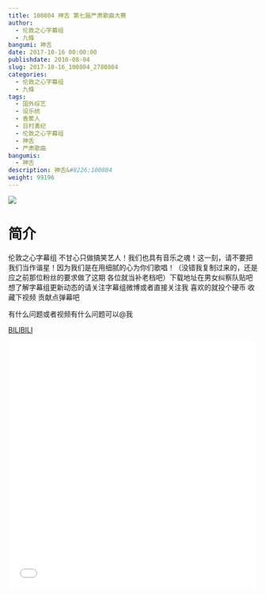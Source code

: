 ```yaml
---
title: 100804 神舌 第七届严肃歌曲大赛
author: 
  - 伦敦之心字幕组
  - 九條
bangumi: 神舌
date: 2017-10-16 00:00:00
publishdate: 2010-08-04
slug: 2017-10-16_100804_2780804
categories: 
  - 伦敦之心字幕组
  - 九條
tags: 
  - 国外综艺
  - 设乐统
  - 香蕉人
  - 日村勇纪
  - 伦敦之心字幕组
  - 神舌
  - 严肃歌曲
bangumis: 
  - 神舌
description: 神舌&#8226;100804
weight: 99196
---
```


![](https://i.imgur.com/a5WYryx.jpg)

# 简介  
伦敦之心字幕组 不甘心只做搞笑艺人！我们也具有音乐之魂！这一刻，请不要把我们当作谐星！因为我们是在用细腻的心为你们歌唱！（没错我复制过来的，还是应之前那位粉丝的要求做了这期 各位就当补老档吧）下载地址在男女纠察队贴吧 想了解字幕组更新动态的请关注字幕组微博或者直接关注我 喜欢的就投个硬币 收藏下视频 贡献点弹幕吧
有什么问题或者视频有什么问题可以@我

  [BILIBILI](https://www.bilibili.com/video/av2780804/)


  <iframe src="//www.bilibili.com/html/html5player.html?cid=4343196&aid=2780804" width="100%" height="500" frameborder="0" allowfullscreen="allowfullscreen"></iframe>

